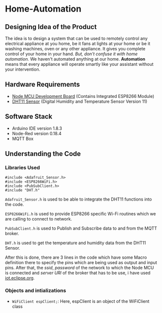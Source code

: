 # Home-Automation
## Designing Idea of the Product
The idea is to design a system that can be used to remotely control any electrical appliance at you home, be it fans at lights at your home or be it washing machines, oven or any other appliance.
It gives you complete control of your home in your hand. *But, don't confuse it with home automation.* We haven't automated anything at our home. **Automation** means that every appliance will operate smartly like your assistant without your intervention.

## Hardware Requirements
* [Node MCU Development Board](http://www.nodemcu.com/index_en.html) (Contains Integrated ESP8266 Module)
* [DHT11 Sensor](https://akizukidenshi.com/download/ds/aosong/DHT11.pdf) (Digital Humidity and Temperature Sensor Version 11)

## Software Stack
* Arduino IDE version 1.8.3
* Node-Red version 0.18.4
* MQTT Box

## Understanding the Code
### Libraries Used
```
#include <Adafruit_Sensor.h>
#include <ESP8266WiFi.h>
#include <PubSubClient.h>
#include "DHT.h" 
```

``` Adafruit_Sensor.h ``` is used to be able to integrate the DHT11 functions into the code.

``` ESP8266WiFi.h ``` is used to provide ESP8266 specific Wi-Fi routines which we are calling to connect to network.

``` PubSubClient.h ``` is used to Publish and Subscribe data to and from the MQTT broker.

``` DHT.h ``` is used to get the temperature and humidity data from the DHT11 Sensor.

After this is done, there are 3 lines in the code which have some Macro definition there to specify the pins which are being used as output and input pins. After that, the *ssid*, *password* of the network to which the Node MCU is connected and *server URl* of the broker that has to be use, i have used [iot.eclipse.org](https://iot.eclipse.org/).

### Objects and intializations

* ```WiFiClient espClient;```: Here, espClient is an object of the WiFiClient class
